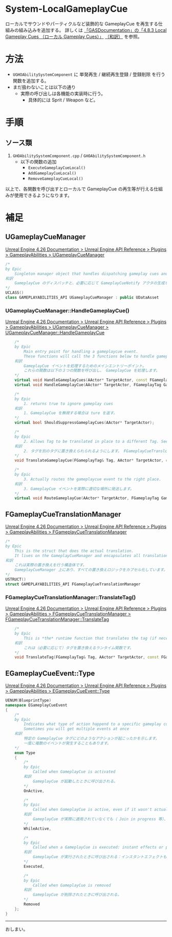 # System-LocalGameplayCue
ローカルでサウンドやパーティクルなど装飾的な GameplayCue を再生する仕組みの組み込みを追加する。
詳しくは [「GASDocumentation」の「4.8.3 Local Gameplay Cues （ローカル Gameplay Cues）」](https://github.com/tranek/GASDocumentation/blob/master/README.md#concepts-gc-local) [（和訳）](https://github.com/sentyaanko/GASDocumentation/blob/lang-ja/README.jp.md#concepts-gc-local) を参照。

# 方法

* `UGHOAbilitySystemComponent` に 単発再生 / 継続再生登録 / 登録削除 を行う関数を追加する。
* まだ扱わないことは以下の通り
	* 実際の呼び出しは各機能の実装時に行う。
		* 具体的には Sprit / Weapon など。

# 手順

## ソース類

1. `GHOAbilitySystemComponent.cpp` / `GHOAbilitySystemComponent.h`
	* 以下の関数の追加
		* `ExecuteGameplayCueLocal()`
		* `AddGameplayCueLocal()`
		* `RemoveGameplayCueLocal()`


以上で、各関数を呼び出すとローカルで GameplayCue の再生等が行える仕組みが使用できるようになります。


# 補足

## UGameplayCueManager

[Unreal Engine 4.26 Documentation > Unreal Engine API Reference > Plugins > GameplayAbilities > UGameplayCueManager](https://docs.unrealengine.com/4.26/en-US/API/Plugins/GameplayAbilities/UGameplayCueManager/)

```c++
/*
by Epic
	Singleton manager object that handles dispatching gameplay cues and spawning GameplayCueNotify actors as needed
和訳
	GameplayCue のディスパッチと、必要に応じて GameplayCueNotify アクタの生成を行うシングルトンマネージャオブジェクト。
*/
UCLASS()
class GAMEPLAYABILITIES_API UGameplayCueManager : public UDataAsset
```

### UGameplayCueManager::HandleGameplayCue()

[Unreal Engine 4.26 Documentation > Unreal Engine API Reference > Plugins > GameplayAbilities > UGameplayCueManager > UGameplayCueManager::HandleGameplayCue](https://docs.unrealengine.com/4.26/en-US/API/Plugins/GameplayAbilities/UGameplayCueManager/HandleGameplayCue/)

```c++
	/*
	by Epic
		Main entry point for handling a gameplaycue event. 
		These functions will call the 3 functions below to handle gameplay cues
	和訳
		GameplayCue イベントを処理するためのメインエントリーポイント。
		これらの関数は以下の３つの関数を呼び出し、 GameplayCue を処理します。
	*/
	virtual void HandleGameplayCues(AActor* TargetActor, const FGameplayTagContainer& GameplayCueTags, EGameplayCueEvent::Type EventType, const FGameplayCueParameters& Parameters, EGameplayCueExecutionOptions Options = EGameplayCueExecutionOptions::Default);
	virtual void HandleGameplayCue(AActor* TargetActor, FGameplayTag GameplayCueTag, EGameplayCueEvent::Type EventType, const FGameplayCueParameters& Parameters, EGameplayCueExecutionOptions Options = EGameplayCueExecutionOptions::Default);

	/*
	by Epic
		1. returns true to ignore gameplay cues
	和訳
		1. GameplayCue を無視する場合は ture を返す。
	*/
	virtual bool ShouldSuppressGameplayCues(AActor* TargetActor);

	/*
	by Epic
		2. Allows Tag to be translated in place to a different Tag. See FGameplayCueTranslorManager
	和訳
		2. タグを別のタグに置き換えられられるようにします。 FGameplayCueTranslorManager を参照してください。
	*/
	void TranslateGameplayCue(FGameplayTag& Tag, AActor* TargetActor, const FGameplayCueParameters& Parameters);

	/*
	by Epic
		3. Actually routes the gameplaycue event to the right place.
	和訳
		3. GameplayCue イベントを実際に適切な場所に発送します。
	*/
	virtual void RouteGameplayCue(AActor* TargetActor, FGameplayTag GameplayCueTag, EGameplayCueEvent::Type EventType, const FGameplayCueParameters& Parameters, EGameplayCueExecutionOptions Options = EGameplayCueExecutionOptions::Default);
```

## FGameplayCueTranslationManager

[Unreal Engine 4.26 Documentation > Unreal Engine API Reference > Plugins > GameplayAbilities > FGameplayCueTranslationManager](https://docs.unrealengine.com/4.26/en-US/API/Plugins/GameplayAbilities/FGameplayCueTranslationManager/)

```c++
/*
by Epic
	This is the struct that does the actual translation. 
	It lives on the GameplayCueManager and encapsulates all translation logic.
和訳
	これは実際の置き換えを行う構造体です。
	GameplayCueManager 上にあり、すべての置き換えロジックをカプセル化しています。
*/
USTRUCT()
struct GAMEPLAYABILITIES_API FGameplayCueTranslationManager
```

### FGameplayCueTranslationManager::TranslateTag()

[Unreal Engine 4.26 Documentation > Unreal Engine API Reference > Plugins > GameplayAbilities > FGameplayCueTranslationManager > FGameplayCueTranslationManager::TranslateTag](https://docs.unrealengine.com/4.26/en-US/API/Plugins/GameplayAbilities/FGameplayCueTranslationManager/TranslateTag/)

```c++
	/*
	by Epic
		This is *the* runtime function that translates the tag (if necessary)
	和訳
		これは（必要に応じて）タグを置き換えるランタイム関数です。
	*/
	void TranslateTag(FGameplayTag& Tag, AActor* TargetActor, const FGameplayCueParameters& Parameters);
```


## EGameplayCueEvent::Type

[Unreal Engine 4.26 Documentation > Unreal Engine API Reference > Plugins > GameplayAbilities > EGameplayCueEvent::Type](https://docs.unrealengine.com/4.26/en-US/API/Plugins/GameplayAbilities/EGameplayCueEvent__Type/)

```c++
UENUM(BlueprintType)
namespace EGameplayCueEvent
{
	/*
	by Epic
		Indicates what type of action happend to a specific gameplay cue tag. 
		Sometimes you will get multiple events at once
	和訳
		特定の GameplayCue タグにどのようなアクションが起こったかを示します。
		一度に複数のイベントが発生することもあります。
	*/
	enum Type
	{
		/*
		by Epic
			Called when GameplayCue is activated
		和訳
			GameplayCue が起動したときに呼び出される。
		*/
		OnActive,

		/*
		by Epic
			Called when GameplayCue is active, even if it wasn't actually just applied (Join in progress, etc)
		和訳
			GameplayCue が実際に適用されていなくても（ Join in progress 等）、 GameplayCue がアクティブなときに呼び出される。
		*/
		WhileActive,

		/*
		by Epic
			Called when a GameplayCue is executed: instant effects or periodic tick
		和訳
			GameplayCue が実行されたときに呼び出される：インスタントエフェクトもしくは周期的なティック
		*/
		Executed,

		/*
		by Epic
			Called when GameplayCue is removed
		和訳
			GameplayCue が削除されたときに呼び出される。
		*/
		Removed
	};
}
```

-----
おしまい。
